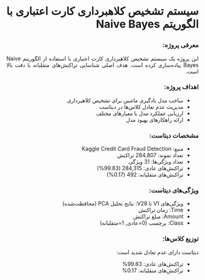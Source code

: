 # <p dir="rtl" align="justify">سیستم تشخیص کلاهبرداری کارت اعتباری با الگوریتم Naive Bayes</p>

### <p dir="rtl" align="justify">معرفی پروژه:</p>
<p dir="rtl" align="justify">این پروژه یک سیستم تشخیص کلاهبرداری کارت اعتباری با استفاده از الگوریتم Naive Bayes پیاده‌سازی کرده است. هدف اصلی شناسایی تراکنش‌های متقلبانه با دقت بالا است.</p>

### <p dir="rtl" align="justify">اهداف پروژه:</p>
<ul dir="rtl" align="justify">
   <li> ساخت مدل یادگیری ماشین برای تشخیص کلاهبرداری</li>
   <li> مدیریت عدم تعادل کلاس‌ها در دیتاست</li>
   <li> ارزیابی عملکرد مدل با معیارهای مختلف</li>
   <li> ارائه راهکارهای بهبود مدل</li>
</ul>

### <p dir="rtl" align="justify">مشخصات دیتاست:</p>
<ul dir="rtl" align="justify">
   <li>منبع: Kaggle Credit Card Fraud Detection</li>
   <li>تعداد نمونه: 284,807 تراکنش</li>
   <li>تعداد ویژگی‌ها: 31 ویژگی</li>
   <li>تراکنش‌های عادی: 284,315 (99.83%)</li>
   <li>تراکنش‌های متقلبانه: 492 (0.17%)</li>
</ul>

### <p dir="rtl" align="justify">ویژگی‌های دیتاست:</p>
<ul dir="rtl" align="justify">
   <li>ویژگی‌های V1 تا V28: نتایج تحلیل PCA (محافظت‌شده)</li>
   <li>Time: زمان تراکنش</li>
   <li>Amount: مبلغ تراکنش</li>
   <li>Class: برچسب (0=عادی, 1=متقلبانه)</li>
</ul>

### <p dir="rtl" align="justify">توزیع کلاس‌ها:</p>
<p dir="rtl" align="justify">دیتاست دارای عدم تعادل شدید است:</p>
<ul dir="rtl" align="justify">
   <li>تراکنش‌های عادی: 99.83%</li>
   <li>تراکنش‌های متقلبانه: 0.17%</li>
</ul>
